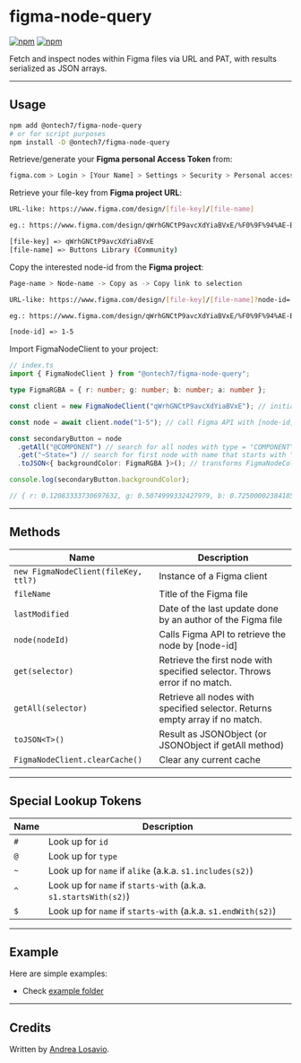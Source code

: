 # figma-node-query

[![npm](https://img.shields.io/npm/v/@ontech7/figma-node-query.svg?style=flat-square)](https://www.npmjs.com/package/@ontech7/figma-node-query)
[![npm](https://img.shields.io/npm/dm/@ontech7/figma-node-query.svg?style=flat-square&colorB=007ec6)](https://www.npmjs.com/package/@ontech7/figma-node-query)

Fetch and inspect nodes within Figma files via URL and PAT, with results serialized as JSON arrays.

---

## Usage

```bash
npm add @ontech7/figma-node-query
# or for script purposes
npm install -D @ontech7/figma-node-query
```

Retrieve/generate your **Figma personal Access Token** from:

```bash
figma.com > Login > [Your Name] > Settings > Security > Personal access tokens > Generate new token
```

Retrieve your file-key from **Figma project URL**:

```bash
URL-like: https://www.figma.com/design/[file-key]/[file-name]

eg.: https://www.figma.com/design/qWrhGNCtP9avcXdYiaBVxE/%F0%9F%94%AE-Buttons-Library--Community-

[file-key] => qWrhGNCtP9avcXdYiaBVxE
[file-name] => Buttons Library (Community)
```

Copy the interested node-id from the **Figma project**:

```bash
Page-name > Node-name -> Copy as -> Copy link to selection

URL-like: https://www.figma.com/design/[file-key]/[file-name]?node-id=[node-id]

eg.: https://www.figma.com/design/qWrhGNCtP9avcXdYiaBVxE/%F0%9F%94%AE-Buttons-Library--Community-?node-id=1-5

[node-id] => 1-5
```

Import FigmaNodeClient to your project:

```ts
// index.ts
import { FigmaNodeClient } from "@ontech7/figma-node-query";

type FigmaRGBA = { r: number; g: number; b: number; a: number };

const client = new FigmaNodeClient("qWrhGNCtP9avcXdYiaBVxE"); // initialize client with [file-name]

const node = await client.node("1-5"); // call Figma API with [node-id] to generate a FigmaNodeCollection instance

const secondaryButton = node
  .getAll("@COMPONENT") // search for all nodes with type = "COMPONENT"
  .get("~State=") // search for first node with name that starts with "State="
  .toJSON<{ backgroundColor: FigmaRGBA }>(); // transforms FigmaNodeCollection to serializable JSON object

console.log(secondaryButton.backgroundColor);

// { r: 0.12083333730697632, g: 0.5074999332427979, b: 0.7250000238418579, a: 1 }
```

---

## Methods

| Name                                 | Description                                                                  |
| ------------------------------------ | ---------------------------------------------------------------------------- |
| `new FigmaNodeClient(fileKey, ttl?)` | Instance of a Figma client                                                   |
| `fileName`                           | Title of the Figma file                                                      |
| `lastModified`                       | Date of the last update done by an author of the Figma file                  |
| `node(nodeId)`                       | Calls Figma API to retrieve the node by [node-id]                            |
| `get(selector)`                      | Retrieve the first node with specified selector. Throws error if no match.   |
| `getAll(selector)`                   | Retrieve all nodes with specified selector. Returns empty array if no match. |
| `toJSON<T>()`                        | Result as JSONObject (or JSONObject if getAll method)                        |
| `FigmaNodeClient.clearCache()`       | Clear any current cache                                                      |

---

## Special Lookup Tokens

| Name | Description                                                      |
| ---- | ---------------------------------------------------------------- |
| `#`  | Look up for `id`                                                 |
| `@`  | Look up for `type`                                               |
| `~`  | Look up for `name` if `alike` (a.k.a. `s1.includes(s2)`)         |
| `^`  | Look up for `name` if `starts-with` (a.k.a. `s1.startsWith(s2)`) |
| `$`  | Look up for `name` if `starts-with` (a.k.a. `s1.endWith(s2)`)    |

---

## Example

Here are simple examples:

- Check [example folder](/example/)

---

## Credits

Written by [Andrea Losavio](https://linkedin.com/in/andrea-losavio).
